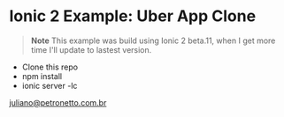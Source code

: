 # Ionic 2 Example: Uber App Clone

>**Note** This example was build using Ionic 2 beta.11, when I get more time I'll update to lastest version.

* Clone this repo
* npm install
* ionic server -lc

juliano@petronetto.com.br
